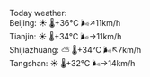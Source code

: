 Today weather:  
Beijing: ☀️   🌡️+36°C 🌬️↗11km/h  
Tianjin: ☀️   🌡️+34°C 🌬️→11km/h  
Shijiazhuang: ⛅️  🌡️+34°C 🌬️↖7km/h  
Tangshan: ☀️   🌡️+32°C 🌬️→14km/h  
